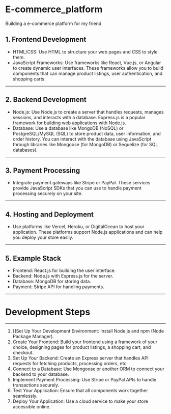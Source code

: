 # E-commerce_platform
Building a e-commerce platform for my friend

## 1. Frontend Development
* HTML/CSS: Use HTML to structure your web pages and CSS to style them.
* JavaScript Frameworks: Use frameworks like React, Vue.js, or Angular to create dynamic user interfaces. These frameworks allow you to build components that can manage product listings, user authentication, and shopping carts.
---
## 2. Backend Development
* Node.js: Use Node.js to create a server that handles requests, manages sessions, and interacts with a database. Express.js is a popular framework for building web applications with Node.js.
* Database: Use a database like MongoDB (NoSQL) or PostgreSQL/MySQL (SQL) to store product data, user information, and order history. You can interact with the database using JavaScript through libraries like Mongoose (for MongoDB) or Sequelize (for SQL databases).
---
## 3. Payment Processing
* Integrate payment gateways like Stripe or PayPal. These services provide JavaScript SDKs that you can use to handle payment processing securely on your site.
---
## 4. Hosting and Deployment
* Use platforms like Vercel, Heroku, or DigitalOcean to host your application. These platforms support Node.js applications and can help you deploy your store easily.
---
## 5. Example Stack
* Frontend: React.js for building the user interface.
* Backend: Node.js with Express.js for the server.
* Database: MongoDB for storing data.
* Payment: Stripe API for handling payments.
---
# Development Steps
---
1. []Set Up Your Development Environment: Install Node.js and npm (Node Package Manager).
2. Create Your Frontend: Build your frontend using a framework of your choice, designing pages for product listings, a shopping cart, and checkout.
3. Set Up Your Backend: Create an Express server that handles API requests for fetching products, processing orders, etc.
4. Connect to a Database: Use Mongoose or another ORM to connect your backend to your database.
5. Implement Payment Processing: Use Stripe or PayPal APIs to handle transactions securely.
6. Test Your Application: Ensure that all components work together seamlessly.
7. Deploy Your Application: Use a cloud service to make your store accessible online.
